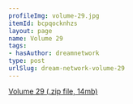 ```yaml
---
profileImg: volume-29.jpg
itemId: bcpqocknhzs
layout: page
name: Volume 29
tags:
- hasAuthor: dreamnetwork
type: post
urlSlug: dream-network-volume-29
---
```

<a href="../files/Volume_29.zip" download>Volume 29 (.zip file, 14mb)</a>